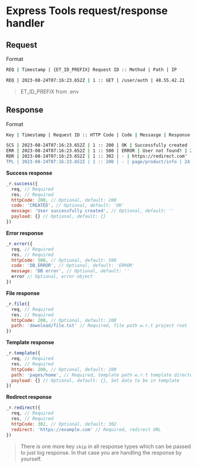 # Express Tools request/response handler

## Request

Format

```bash
REQ | Timestamp | {ET_ID_PREFIX} Request ID :: Method | Path | IP

REQ | 2023-08-24T07:16:23.652Z | 1 :: GET | /user/auth | 48.55.42.21
```

> ET_ID_PREFIX from .env

## Response

Format

```bash
Key | Timestamp | Request ID :: HTTP Code | Code | Messasge | Response Size | Processing Time

SCS | 2023-08-24T07:16:23.652Z | 1 :: 200 | OK | Successfully created | 24 | 64
ERR | 2023-08-24T07:16:23.652Z | 1 :: 500 | ERROR | User not found! | 24 | 64
RDR | 2023-08-24T07:16:23.652Z | 1 :: 302 | - | https://redirect.com" | - | 64
TPL | 2023-08-24T07:16:23.652Z | 1 :: 200 | - | page/product/info | 24 | 64
```

**Success response**

```js
_r.success({
  req, // Required
  res, // Required
  httpCode: 200, // Optional, default: 200
  code: 'CREATED', // Optional, default: 'OK'
  message: 'User successfully created', // Optional, default: ''
  payload: {} // Optional, default: {}
})
```

**Error response**

```js
_r.error({
  req, // Required
  res, // Required
  httpCode: 500, // Optional, default: 500
  code: 'DB_ERROR', // Optional, default: 'ERROR'
  message: 'DB error', // Optional, default: ''
  error // Optional, error object
})
```

**File response**

```js
_r.file({
  req, // Required
  res, // Required
  httpCode: 200, // Optional, default: 200
  path: 'download/file.txt' // Required, file path w.r.t project root
})
```

**Template response**

```js
_r.template({
  req, // Required
  res, // Required
  httpCode: 200, // Optional, default: 200
  path: 'pages/home', // Required, template path w.r.t template directory, "app.set('views', 'templates')"
  payload: {} // Optional, default: {}, Set data to be in template
})
```

**Redirect response**

```js
_r.redirect({
  req, // Required
  res, // Required
  httpCode: 302, // Optional, default: 302
  redirect: 'https://example.com' // Required, redirect URL
})
```

> There is one more key `skip` in all response types which can be passed to just log response. In that case you are handling the response by yourself.
